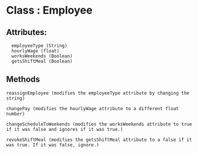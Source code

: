 # Class : Employee

## Attributes:
```
  employeeType (String)
  hourlyWage (float)
  worksWeekends (Boolean)
  getsShiftMeal (Boolean)
```
## Methods
```
reassignEmployee (modifies the employeeType attribute by changing the string)
```
```  
changePay (modifies the hourlyWage attribute to a different float number)
```
```
changeScheduleToWeekends (modifies the worksWeekends attribute to true if it was false and ignores if it was true.)
```
```
revokeShiftMeal (modifies the getsShiftMeal attribute to a false if it was true. If it was false, ignore.)
```
